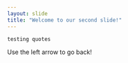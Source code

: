 ```yaml
---
layout: slide
title: "Welcome to our second slide!"
---
```

```
testing quotes
```
Use the left arrow to go back!
